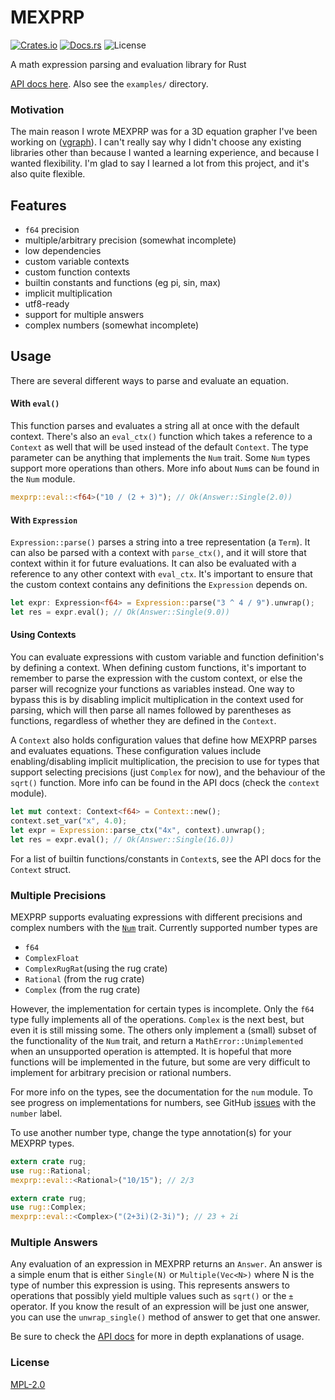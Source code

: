 # MEXPRP

[![Crates.io](https://img.shields.io/crates/v/mexprp.svg)](https://crates.io/crates/mexprp)
[![Docs.rs](https://docs.rs/mexprp/badge.svg)](https://docs.rs/mexprp)
![License](https://img.shields.io/crates/l/mexprp.svg)


A math expression parsing and evaluation library for Rust

[API docs here](https://docs.rs/mexprp). Also see the `examples/` directory.

### Motivation 

The main reason I wrote MEXPRP was for a 3D equation grapher I've been working on ([vgraph](https://github.com/intrepidpig/vgraph)). I can't really say why I didn't choose any existing libraries other than because I wanted a learning experience, and because I wanted flexibility. I'm glad to say I learned a lot from this project, and it's also quite flexible.

## Features
- `f64` precision
- multiple/arbitrary precision (somewhat incomplete)
- low dependencies
- custom variable contexts
- custom function contexts
- builtin constants and functions (eg pi, sin, max)
- implicit multiplication
- utf8-ready
- support for multiple answers
- complex numbers (somewhat incomplete)

## Usage
There are several different ways to parse and evaluate an equation.

 #### With `eval()`
This function parses and evaluates a string all at once with the default context. There's also an `eval_ctx()` function which takes a reference to a `Context` as well that will be used instead of the default `Context`. The type parameter can be anything that implements the `Num` trait. Some `Num` types support more operations than others. More info about `Num`s can be found in the `Num` module.

```rust
mexprp::eval::<f64>("10 / (2 + 3)"); // Ok(Answer::Single(2.0))
```

#### With `Expression`
`Expression::parse()` parses a string into a tree representation (a `Term`). It can also be parsed with a context with `parse_ctx()`, and it will store that context within it for future evaluations. It can also be evaluated with a reference to any other context with `eval_ctx`. It's important to ensure that the custom context contains any definitions the `Expression` depends on.

```rust
let expr: Expression<f64> = Expression::parse("3 ^ 4 / 9").unwrap();
let res = expr.eval(); // Ok(Answer::Single(9.0))
```

#### Using Contexts
You can evaluate expressions with custom variable and function definition's by defining a context. When defining custom functions, it's important to remember to parse the expression with the custom context, or else the parser will recognize your functions as variables instead. One way to bypass this is by disabling implicit multiplication in the context used for parsing, which will then parse all names followed by parentheses as functions, regardless of whether they are defined in the `Context`.

A `Context` also holds configuration values that define how MEXPRP parses and evaluates equations. These configuration values include enabling/disabling implicit multiplication, the precision to use for types that support selecting precisions (just `Complex` for now), and the behaviour of the `sqrt()` function. More info can be found in the API docs (check the `context` module).

```rust
let mut context: Context<f64> = Context::new();
context.set_var("x", 4.0);
let expr = Expression::parse_ctx("4x", context).unwrap();
let res = expr.eval(); // Ok(Answer::Single(16.0))
```

For a list of builtin functions/constants in `Context`s, see the API docs for the `Context` struct. 

### Multiple Precisions
MEXPRP supports evaluating expressions with different precisions and complex numbers with the [`Num`](num::Num) trait. Currently supported number types are
- `f64`
- `ComplexFloat`
- `ComplexRugRat`(using the rug crate)
- `Rational` (from the rug crate)
- `Complex` (from the rug crate)

However, the implementation for certain types is incomplete. Only the `f64` type fully implements all of the operations. `Complex` is the next best, but even it is still missing some. The others only implement a (small) subset of the functionality of the `Num` trait, and return a `MathError::Unimplemented` when an unsupported operation is attempted. It is hopeful that more functions will be implemented in the future, but some are very difficult to implement for arbitrary precision or rational numbers.

For more info on the types, see the documentation for the `num` module. To see progress on implementations for numbers, see GitHub [issues](https://github.com/IntrepidPig/mexprp/issues?q=is%3Aopen+is%3Aissue+label%3Anumber) with the `number` label.

To use another number type, change the type annotation(s) for your MEXPRP types.
```rust
extern crate rug;
use rug::Rational;
mexprp::eval::<Rational>("10/15"); // 2/3
```

```rust
extern crate rug;
use rug::Complex;
mexprp::eval::<Complex>("(2+3i)(2-3i)"); // 23 + 2i
```

### Multiple Answers
Any evaluation of an expression in MEXPRP returns an `Answer`. An answer is a simple enum that is either `Single(N)` or `Multiple(Vec<N>)` where N is the type of number this expression is using. This represents answers to operations that possibly yield multiple values such as `sqrt()` or the `±` operator. If you know the result of an expression will be just one answer, you can use the `unwrap_single()` method of answer to get that one answer.

Be sure to check the [API docs](https://docs.rs/mexprp) for more in depth explanations of usage.

### License

[MPL-2.0](https://choosealicense.com/licenses/mpl-2.0/)
